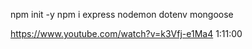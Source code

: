 npm init -y
npm i express nodemon dotenv mongoose

https://www.youtube.com/watch?v=k3Vfj-e1Ma4
1:11:00
